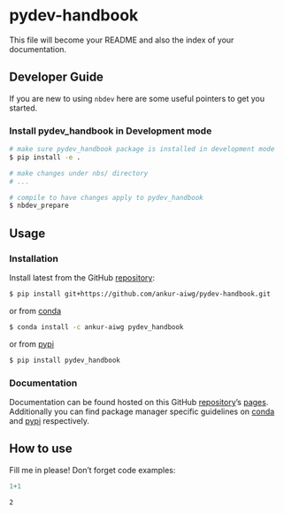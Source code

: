 # pydev-handbook

<!-- WARNING: THIS FILE WAS AUTOGENERATED! DO NOT EDIT! -->

This file will become your README and also the index of your
documentation.

## Developer Guide

If you are new to using `nbdev` here are some useful pointers to get you
started.

### Install pydev_handbook in Development mode

``` sh
# make sure pydev_handbook package is installed in development mode
$ pip install -e .

# make changes under nbs/ directory
# ...

# compile to have changes apply to pydev_handbook
$ nbdev_prepare
```

## Usage

### Installation

Install latest from the GitHub
[repository](https://github.com/ankur-aiwg/pydev-handbook):

``` sh
$ pip install git+https://github.com/ankur-aiwg/pydev-handbook.git
```

or from [conda](https://anaconda.org/ankur-aiwg/pydev-handbook)

``` sh
$ conda install -c ankur-aiwg pydev_handbook
```

or from [pypi](https://pypi.org/project/pydev-handbook/)

``` sh
$ pip install pydev_handbook
```

### Documentation

Documentation can be found hosted on this GitHub
[repository](https://github.com/ankur-aiwg/pydev-handbook)’s
[pages](https://ankur-aiwg.github.io/pydev-handbook/). Additionally you
can find package manager specific guidelines on
[conda](https://anaconda.org/ankur-aiwg/pydev-handbook) and
[pypi](https://pypi.org/project/pydev-handbook/) respectively.

## How to use

Fill me in please! Don’t forget code examples:

``` python
1+1
```

    2
